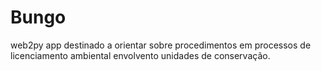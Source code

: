 # Bungo
web2py app destinado a orientar sobre procedimentos em processos de licenciamento ambiental envolvento unidades de conservação.
